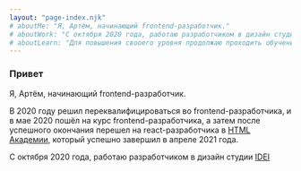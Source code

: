 ```yaml
---
layout: "page-index.njk"
# aboutMe: "Я, Артём, начинающий frontend-разработчик."
# aboutWork: "С октября 2020 года, работаю разработчиком в дизайн студии IDEI"
# aboutLearn: "Для повышения свооего уровня продолжаю проходить обучение в HTML Академии, смотрю курсы Udemy и изучаю различные источники для повышения своего уровня в профессии."
---
```


### Привет

Я, Артём, начинающий frontend-разработчик.

В 2020 году решил переквалифицироваться во frontend-разработчика, и в мае 2020 пошёл на курс frontend-разработчика, а затем после успешного окончания перешел на react-разработчика в <a href="https://htmlacademy.ru" target="_blank" rel="noreferrer">HTML Академии</a>, который успешно завершил в апреле 2021 года.

С октября 2020 года, работаю разработчиком в дизайн студии <a href="https://d-idei.ru" target="_blank" rel="noreferrer">IDEI</a>
